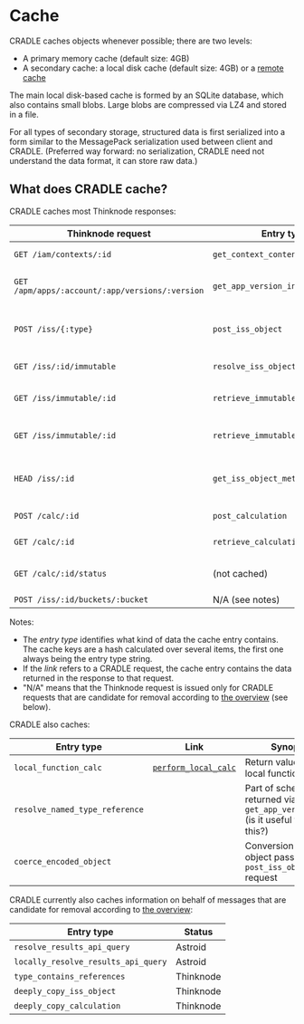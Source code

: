 # Cache
CRADLE caches objects whenever possible; there are two levels:

* A primary memory cache (default size: 4GB)
* A secondary cache: a local disk cache (default size: 4GB) or a [remote cache](remote_cache.md)

The main local disk-based cache is formed by an SQLite database, which also contains small blobs.
Large blobs are compressed via LZ4 and stored in a file.

For all types of secondary storage, structured data is first serialized into a form similar to the MessagePack
serialization used between client and CRADLE.
(Preferred way forward: no serialization, CRADLE need not understand the data format,
it can store raw data.)

## What does CRADLE cache?
CRADLE caches most Thinknode responses:

Thinknode request                               |  Entry type                       | Link                                                  | Synopsis
-----------------                               | -----------                       | ----                                                  | --------
`GET /iam/contexts/:id`                         | `get_context_contents`            |                                                       | Available apps
`GET /apm/apps/:account/:app/versions/:version` | `get_app_version_info`            |                                                       | App version info
`POST /iss/{:type}`                             | `post_iss_object`                 | [`post_iss_object`](msg_post_iss_object.md)           | Reference id to an immutable object
`GET /iss/:id/immutable`                        | `resolve_iss_object_to_immutable` | [Data](data.md)                                       | Immutable id
`GET /iss/immutable/:id`                        | `retrieve_immutable`              | [Data](data.md)                                       | Immutable data as dynamic
`GET /iss/immutable/:id`                        | `retrieve_immutable_blob`         | [Data](data.md)                                       | Immutable data as blob
`HEAD /iss/:id`                                 | `get_iss_object_metadata`         | [`iss_object_metadata`](msg_iss_object_metadata.md)   | Metadata for an immutable object
`POST /calc/:id`                                | `post_calculation`                | [`post_calculation`](msg_post_calculation.md)         | Calculation request id
`GET /calc/:id`                                 | `retrieve_calculation_request`    | [`calculation_request`](msg_calculation_request.md)   | Calculation descriptor
`GET /calc/:id/status`                          | (not cached)                      |                                                       | Retrieves calculation status
`POST /iss/:id/buckets/:bucket`                 | N/A (see notes)

Notes:

* The _entry type_ identifies what kind of data the cache entry contains. The cache keys are a hash
  calculated over several items, the first one always being the entry type string.
* If the _link_ refers to a CRADLE request, the cache entry contains the data returned in the response to that request.
* "N/A" means that the Thinknode request is issued only for CRADLE requests that are
  candidate for removal according to [the overview](msg_overview.md) (see below).

CRADLE also caches:

Entry type                     | Link                                              | Synopsis
----------                     | ----                                              | --------
`local_function_calc`          | [`perform_local_calc`](msg_perform_local_calc.md) | Return value from local function calls
`resolve_named_type_reference` |                                                   | Part of schema returned via `get_app_version_info` (is it useful to store this?)
`coerce_encoded_object`        |                                                   | Conversion of an object passed in a `post_iss_object` request

CRADLE currently also caches information on behalf of messages that are candidate for removal according to [the overview](msg_overview.md):

Entry type                          | Status
----------                          | ------
`resolve_results_api_query`         | Astroid
`locally_resolve_results_api_query` | Astroid
`type_contains_references`          | Thinknode
`deeply_copy_iss_object`            | Thinknode
`deeply_copy_calculation`           | Thinknode
